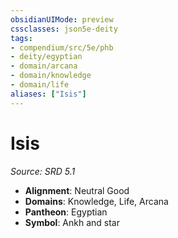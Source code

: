 ```yaml
---
obsidianUIMode: preview
cssclasses: json5e-deity
tags:
- compendium/src/5e/phb
- deity/egyptian
- domain/arcana
- domain/knowledge
- domain/life
aliases: ["Isis"]
---
```

# Isis
*Source: SRD 5.1* 

- **Alignment**: Neutral Good
- **Domains**: Knowledge, Life, Arcana
- **Pantheon**: Egyptian
- **Symbol**: Ankh and star